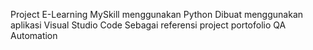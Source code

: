 Project E-Learning MySkill menggunakan Python Dibuat menggunakan aplikasi Visual Studio Code Sebagai referensi project portofolio QA Automation
